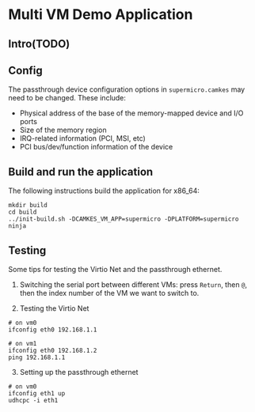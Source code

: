 <!--
  Copyright 2022, UNSW (ABN 57 195 873 179)

  SPDX-License-Identifier: BSD-2-Clause
-->

# Multi VM Demo Application

## Intro(TODO)

## Config

The passthrough device configuration options in `supermicro.camkes` may need to be changed. These include:
  - Physical address of the base of the memory-mapped device and I/O ports
  - Size of the memory region
  - IRQ-related information (PCI, MSI, etc)
  - PCI bus/dev/function information of the device

## Build and run the application

The following instructions build the application for x86_64:
```
mkdir build
cd build
../init-build.sh -DCAMKES_VM_APP=supermicro -DPLATFORM=supermicro
ninja
```

## Testing

Some tips for testing the Virtio Net and the passthrough ethernet.

1. Switching the serial port between different VMs: press `Return`, then `@`,  then the index number of the VM we want to switch to.

2. Testing the Virtio Net
```
# on vm0
ifconfig eth0 192.168.1.1

# on vm1
ifconfig eth0 192.168.1.2
ping 192.168.1.1
```

3. Setting up the passthrough ethernet
```
# on vm0
ifconfig eth1 up
udhcpc -i eth1
```
